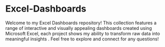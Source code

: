 # Excel-Dashboards
Welcome to my Excel Dashboards repository! This collection features a range of interactive and visually appealing dashboards created using Microsoft Excel, each project shows my ability to transform raw data into meaningful insights .  Feel free to explore and connect for any questions!
